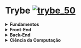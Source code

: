 # Trybe [![trybe_50](https://user-images.githubusercontent.com/48166556/111015178-4e73cb80-8386-11eb-8513-331461ef8448.png)](https://www.betrybe.com)

<details>
  <summary>
    <b> Fundamentos </b>
   </summary>

   - [x] Unix, Bash e Shell
   - [x] Git, GiHub e Internet
   - [x] HTML & CSS
   - [x] JavaScript e Lógica de Programação
   - [ ] JavaScript: DOM, Eventos e Web Storage
   - [ ] Forms, Flexbox e Responsivo
   - [ ] JavaScript ES6 e Testes Unitários
   - [ ] Higher Order Functions do JavaScript ES6
   - [ ] JavaScript Assíncrono e Promises
   - [ ] Testes automatizados com Jest

</details>


<details>
  <summary>
    <b> Front-End </b>
   </summary>

  - [ ] React
  - [ ] Estado, Eventos e Formulários com React
  - [ ] Ciclo de Vida de Componentes e React Router
  - [ ] Metodologias Ágeis
  - [ ] Testes automatizados com React Testing Library
  - [ ] Gerenciamento de estado com Redux
  - [ ] Projeto Jogo de Trivia
  - [ ] Context API e React Hooks
  - [ ] Projeto App de Receitas

</details>


<details>
  <summary>
    <b> Back-End </b>
   </summary>

  - [ ] SQL
  - [ ] Funções SQL, Joins e Subqueries
  - [ ] Normalização e Modelagem de Banco de Dados
  - [ ] MongoDB
  - [ ] MongoDB: Updates Simples e Complexos
  - [ ] MongoDB: Aggregation Framework
  - [ ] Desenvolvimento Web com NodeJS
  - [ ] NodeJS: Camada de Serviço e Arquitetura Rest e Restful
  - [ ] Autenticação e Upload de Arquivos
  - [ ] Deployment
  - [ ] Projeto Trybeer
  - [ ] Arquitetura: SOLID e ORM
  - [ ] Sockets
  - [ ] Projeto Trybeer II

</details>


<details>
  <summary>
    <b> Ciência da Computação </b>
   </summary>

- [ ] Arquitetura de Computadores e Redes
- [ ] Introdução à Python e Raspagem de Dados da Web
- [ ] Programação Orientada a Objetos e Padrões de Projeto
- [ ] Algoritmos e Estrutura de Dados
- [ ] Estrutura de Dados: Hash e Set
- [ ] Estrutura de Dados: Pilhas, Filas e Listas

</details>

